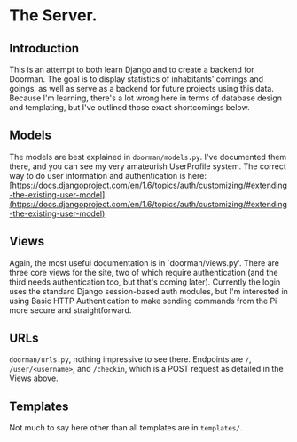 # The Server.

## Introduction
This is an attempt to both learn Django and to create a backend for Doorman. The goal is to display statistics of inhabitants' comings and goings, as well as serve as a backend for future projects using this data. Because I'm learning, there's a lot wrong here in terms of database design and templating, but I've outlined those exact shortcomings below. 

## Models
The models are best explained in `doorman/models.py`. I've documented them there, and you can see my very amateurish UserProfile system. The correct way to do user information and authentication is here: [https://docs.djangoproject.com/en/1.6/topics/auth/customizing/#extending-the-existing-user-model](https://docs.djangoproject.com/en/1.6/topics/auth/customizing/#extending-the-existing-user-model)

## Views
Again, the most useful documentation is in `doorman/views.py'. There are three core views for the site, two of which require authentication (and the third needs authentication too, but that's coming later). Currently the login uses the standard Django session-based auth modules, but I'm interested in using Basic HTTP Authentication to make sending commands from the Pi more secure and straightforward.

## URLs
`doorman/urls.py`, nothing impressive to see there. Endpoints are `/`, `/user/<username>`, and `/checkin`, which is a POST request as detailed in the Views above.

## Templates
Not much to say here other than all templates are in `templates/`.


